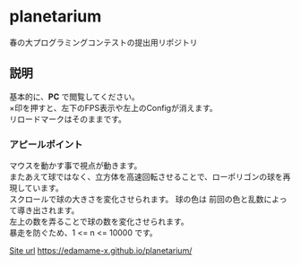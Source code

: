 # planetarium
春の大プログラミングコンテストの提出用リポジトリ  

## 説明

基本的に、**PC** で閲覧してください。  
×印を押すと、左下のFPS表示や左上のConfigが消えます。  
リロードマークはそのままです。  

### アピールポイント
マウスを動かす事で視点が動きます。  
またあえて球ではなく、立方体を高速回転させることで、ローポリゴンの球を再現しています。  
スクロールで球の大きさを変化させられます。 球の色は 前回の色と乱数によって導き出されます。  
左上の数を弄ることで球の数を変化させられます。  
暴走を防ぐため、1 <= n <= 10000 です。  

[Site url](https://edamame-x.github.io/planetarium/) https://edamame-x.github.io/planetarium/
